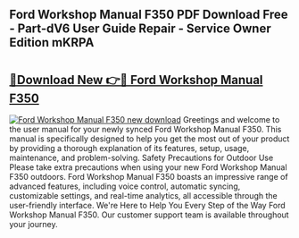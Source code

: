 ## Ford Workshop Manual F350 PDF Download Free - Part-dV6 User Guide Repair - Service Owner Edition mKRPA

# <h2><a href="http://bc48399.oget.top/?id=Ford+Workshop+Manual+F350">🔗Download New 👉🔴 Ford Workshop Manual F350</a></h2>

[![Ford Workshop Manual F350 new download](https://i.imgur.com/5g1atiW.png)](http://bc48399.oget.top/?id=Ford+Workshop+Manual+F350)
Greetings and welcome to the user manual for your newly synced Ford Workshop Manual F350. This manual is specifically designed to help you get the most out of your product by providing a thorough explanation of its features, setup, usage, maintenance, and problem-solving. Safety Precautions for Outdoor Use Please take extra precautions when using your new Ford Workshop Manual F350 outdoors. Ford Workshop Manual F350 boasts an impressive range of advanced features, including voice control, automatic syncing, customizable settings, and real-time analytics, all accessible through the user-friendly interface. We're Here to Help You Every Step of the Way Ford Workshop Manual F350. Our customer support team is available throughout your journey.
